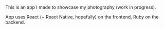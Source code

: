 This is an app I made to showcase my photography (work in progress).

App uses React (+ React Native, hopefully) on the frontend, Ruby on the backend.
